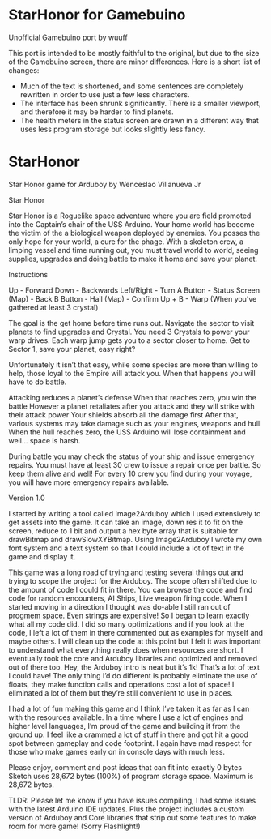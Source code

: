 # StarHonor for Gamebuino
Unofficial Gamebuino port by wuuff

This port is intended to be mostly faithful to the original, but due to the size of the Gamebuino screen, there are minor differences.  Here is a short list of changes:

- Much of the text is shortened, and some sentences are completely rewritten in order to use just a few less characters.
- The interface has been shrunk significantly.  There is a smaller viewport, and therefore it may be harder to find planets.
- The health meters in the status screen are drawn in a different way that uses less program storage but looks slightly less fancy.

# StarHonor
Star Honor game for Arduboy by Wenceslao Villanueva Jr

Star Honor

Star Honor is a Roguelike space adventure where you are field promoted into the Captain’s chair of the USS Arduino.  Your home world has become the victim of the a biological weapon deployed by enemies.  You posses the only hope for your world, a cure for the phage.  With a skeleton crew, a limping vessel and time running out, you must travel world to world, seeing supplies, upgrades and doing battle to make it home and save your planet.

Instructions

Up 		      - Forward
Down 		    - Backwards
Left/Right	- Turn
A Button	  - Status Screen (Map)
		        - Back
B Button	  - Hail (Map)
		        - Confirm
Up + B		  - Warp (When you’ve gathered at least 3 crystal)

The goal is the get home before time runs out.  Navigate the sector to visit planets to find upgrades and Crystal.  You need 3 Crystals to power your warp drives.  Each warp jump gets you to a sector closer to home.  Get to Sector 1, save your planet, easy right?

Unfortunately it isn’t that easy, while some species are more than willing to help, those loyal to the Empire will attack you.  When that happens you will have to do battle.  

Attacking reduces a planet’s defense
When that reaches zero, you win the battle
However a planet retaliates after you attack and they will strike with their attack power
Your shields absorb all the damage first
After that, various systems may take damage such as your engines, weapons and hull
When the hull reaches zero, the USS Arduino will lose containment and well… space is harsh.

During battle you may check the status of your ship and issue emergency repairs.  You must have at least 30 crew to issue a repair once per battle.  So keep them alive and well!  For every 10 crew you find during your voyage, you will have more emergency repairs available.


Version 1.0

I started by writing a tool called Image2Arduboy which I used extensively to get assets into the game.  It can take an image, down res it to fit on the screen, reduce to 1 bit and output a hex byte array that is suitable for drawBitmap and drawSlowXYBitmap.  Using Image2Arduboy I wrote my own font system and a text system so that I could include a lot of text in the game and display it.

This game was a long road of trying and testing several things out and trying to scope the project for the Arduboy.  The scope often shifted due to the amount of code I could fit in there.  You can browse the code and find code for random encounters, AI Ships, Live weapon firing code.  When I started moving in a direction I thought was do-able I still ran out of progmem space.  Even strings are expensive!  So I began to learn exactly what all my code did.  I did so many optimizations and if you look at the code, I left a lot of them in there commented out as examples for myself and maybe others.  I will clean up the code at this point but I felt it was important to understand what everything really does when resources are short.  I eventually took the core and Arduboy libraries and optimized and removed out of there too.  Hey, the Arduboy intro is neat but it’s 1k!  That’s a lot of text I could have!  The only thing I’d do different is probably eliminate the use of floats, they make function calls and operations cost a lot of space!  I eliminated a lot of them but they’re still convenient to use in places.

I had a lot of fun making this game and I think I’ve taken it as far as I can with the resources available.  In a time where I use a lot of engines and higher level languages, I’m proud of the game and building it from the ground up.  I feel like a crammed a lot of stuff in there and got hit a good spot between gameplay and code footprint.  I again have mad respect for those who make games early on in console days with much less.

Please enjoy, comment and post ideas that can fit into exactly 0 bytes
Sketch uses 28,672 bytes (100%) of program storage space. Maximum is 28,672 bytes.


TLDR: Please let me know if you have issues compiling, I had some issues with the latest Arduino IDE updates.  Plus the project includes a custom version of Arduboy and Core libraries that strip out some features to make room for more game!  (Sorry Flashlight!)
